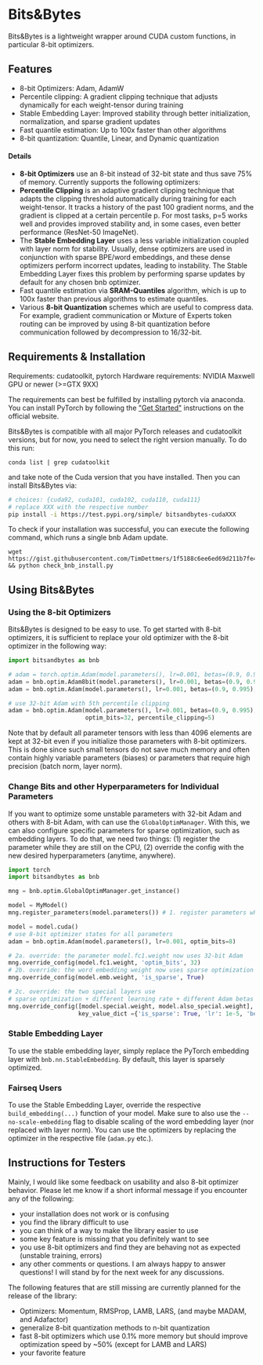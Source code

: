 # Bits&Bytes

Bits&Bytes is a lightweight wrapper around CUDA custom functions, in particular 8-bit optimizers.

## Features
- 8-bit Optimizers: Adam, AdamW
- Percentile clipping: A gradient clipping technique that adjusts dynamically for each weight-tensor during training
- Stable Embedding Layer: Improved stability through better initialization, normalization, and sparse gradient updates
- Fast quantile estimation: Up to 100x faster than other algorithms
- 8-bit quantization: Quantile, Linear, and Dynamic quantization

#### Details
- **8-bit Optimizers** use an 8-bit instead of 32-bit state and thus save 75% of memory.  Currently supports the following optimizers:
- **Percentile Clipping** is an adaptive gradient clipping technique that adapts the clipping threshold automatically during training for each weight-tensor. It tracks a history of the past 100 gradient norms, and the gradient is clipped at a certain percentile p. For most tasks, p=5 works well and provides improved stability and, in some cases, even better performance (ResNet-50 ImageNet).
- The **Stable Embedding Layer** uses a less variable initialization coupled with layer norm for stability. Usually, dense optimizers are used in conjunction with sparse BPE/word embeddings, and these dense optimizers perform incorrect updates, leading to instability. The Stable Embedding Layer fixes this problem by performing sparse updates by default for any chosen bnb optimizer.
- Fast quantile estimation via **SRAM-Quantiles** algorithm, which is up to 100x faster than previous algorithms to estimate quantiles.
- Various **8-bit Quantization** schemes which are useful to compress data. For example, gradient communication or Mixture of Experts token routing can be improved by using 8-bit quantization before communication followed by decompression to 16/32-bit.

## Requirements & Installation

Requirements: cudatoolkit, pytorch
Hardware requirements: NVIDIA Maxwell GPU or newer (>=GTX 9XX)

The requirements can best be fulfilled by installing pytorch via anaconda. You can install PyTorch by following the ["Get Started"](https://pytorch.org/get-started/locally/) instructions on the official website.

Bits&Bytes is compatible with all major PyTorch releases and cudatoolkit versions, but for now, you need to select the right version manually. To do this run:

```conda list | grep cudatoolkit```

and take note of the Cuda version that you have installed. Then you can install Bits&Bytes via:
```bash
# choices: {cuda92, cuda101, cuda102, cuda110, cuda111}
# replace XXX with the respective number
pip install -i https://test.pypi.org/simple/ bitsandbytes-cudaXXX
```

To check if your installation was successful, you can execute the following command, which runs a single bnb Adam update.
```
wget https://gist.githubusercontent.com/TimDettmers/1f5188c6ee6ed69d211b7fe4e381e713/raw/4d17c3d09ccdb57e9ab7eca0171f2ace6e4d2858/check_bnb_install.py && python check_bnb_install.py
```

## Using Bits&Bytes

### Using the 8-bit Optimizers

Bits&Bytes is designed to be easy to use. To get started with 8-bit optimizers, it is sufficient to replace your old optimizer with the 8-bit optimizer in the following way:
```python
import bitsandbytes as bnb

# adam = torch.optim.Adam(model.parameters(), lr=0.001, betas=(0.9, 0.995)) # comment out old optimizer
adam = bnb.optim.Adam8bit(model.parameters(), lr=0.001, betas=(0.9, 0.995)) # add bnb optimizer
adam = bnb.optim.Adam(model.parameters(), lr=0.001, betas=(0.9, 0.995), optim_bits=8) # equivalent

# use 32-bit Adam with 5th percentile clipping
adam = bnb.optim.Adam(model.parameters(), lr=0.001, betas=(0.9, 0.995),
                      optim_bits=32, percentile_clipping=5)
```

Note that by default all parameter tensors with less than 4096 elements are kept at 32-bit even if you initialize those parameters with 8-bit optimizers. This is done since such small tensors do not save much memory and often contain highly variable parameters (biases) or parameters that require high precision (batch norm, layer norm). 

### Change Bits and other Hyperparameters for Individual Parameters

If you want to optimize some unstable parameters with 32-bit Adam and others with 8-bit Adam, with can use the `GlobalOptimManager`. With this, we can also configure specific parameters for sparse optimization, such as embedding layers. To do that, we need two things: (1) register the parameter while they are still on the CPU, (2) override the config with the new desired hyperparameters (anytime, anywhere).

```python
import torch
import bitsandbytes as bnb

mng = bnb.optim.GlobalOptimManager.get_instance()

model = MyModel()
mng.register_parameters(model.parameters()) # 1. register parameters while still on CPU

model = model.cuda()
# use 8-bit optimizer states for all parameters
adam = bnb.optim.Adam(model.parameters(), lr=0.001, optim_bits=8) 

# 2a. override: the parameter model.fc1.weight now uses 32-bit Adam
mng.override_config(model.fc1.weight, 'optim_bits', 32) 
# 2b. override: the word embedding weight now uses sparse optimization
mng.override_config(model.emb.weight, 'is_sparse', True) 

# 2c. override: the two special layers use
# sparse optimization + different learning rate + different Adam betas
mng.override_config([model.special.weight, model.also_special.weight],
                    key_value_dict ={'is_sparse': True, 'lr': 1e-5, 'betas'=(0.9, 0.98)}) 
``` 

### Stable Embedding Layer

To use the stable embedding layer, simply replace the PyTorch embedding layer with `bnb.nn.StableEmbedding`. By default, this layer is sparsely optimized.

### Fairseq Users

To use the Stable Embedding Layer, override the respective `build_embedding(...)` function of your model. Make sure to also use the `--no-scale-embedding` flag to disable scaling of the word embedding layer (nor replaced with layer norm). You can use the optimizers by replacing the optimizer in the respective file (`adam.py` etc.).

## Instructions for Testers  

Mainly, I would like some feedback on usability and also 8-bit optimizer behavior. Please let me know if a short informal message if you encounter any of the following: 
 - your installation does not work or is confusing 
 - you find the library difficult to use 
 - you can think of a way to make the library easier to use 
 - some key feature is missing that you definitely want to see
 - you use 8-bit optimizers and find they are behaving not as expected (unstable training, errors) 
 - any other comments or questions. I am always happy to answer questions! I will stand by for the next week for any discussions.

The following features that are still missing are currently planned for the release of the library:
 - Optimizers: Momentum, RMSProp, LAMB, LARS, (and maybe MADAM, and Adafactor)
 - generalize 8-bit quantization methods to n-bit quantization
 - fast 8-bit optimizers which use 0.1% more memory but should improve optimization speed by ~50% (except for LAMB and LARS)
 - your favorite feature
